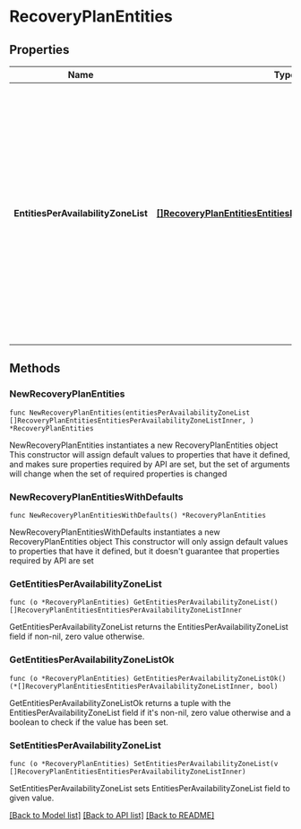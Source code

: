 # RecoveryPlanEntities

## Properties

Name | Type | Description | Notes
------------ | ------------- | ------------- | -------------
**EntitiesPerAvailabilityZoneList** | [**[]RecoveryPlanEntitiesEntitiesPerAvailabilityZoneListInner**](RecoveryPlanEntitiesEntitiesPerAvailabilityZoneListInner.md) | List of entities and recovery Availability Zones order list per local Availability Zone. In case of public cloud, entity list and recovery Availability Zones order for each of the Availability Zones will be reported. For example, Let AZ1 and AZ2 be the two Availability Zones for a public cloud and OnPrem be the on-premise Availability Zone. If VMs VM1 and VM2 on OnPrem is protected by a Protection Rule with Availabilty Zone order [OnPrem, AZ1, AZ2], then entities_per_availability_zone_list will be [{AZ1, [[OnPrem, AZ1, AZ2]], [{VM1}, {VM2}]},  {AZ2, [[OnPrem, AZ1, AZ2]], [{VM1}, {VM2}]}]. All the Availability Zones should have same Availability Zone order for a valid Recovery Plan.  | 

## Methods

### NewRecoveryPlanEntities

`func NewRecoveryPlanEntities(entitiesPerAvailabilityZoneList []RecoveryPlanEntitiesEntitiesPerAvailabilityZoneListInner, ) *RecoveryPlanEntities`

NewRecoveryPlanEntities instantiates a new RecoveryPlanEntities object
This constructor will assign default values to properties that have it defined,
and makes sure properties required by API are set, but the set of arguments
will change when the set of required properties is changed

### NewRecoveryPlanEntitiesWithDefaults

`func NewRecoveryPlanEntitiesWithDefaults() *RecoveryPlanEntities`

NewRecoveryPlanEntitiesWithDefaults instantiates a new RecoveryPlanEntities object
This constructor will only assign default values to properties that have it defined,
but it doesn't guarantee that properties required by API are set

### GetEntitiesPerAvailabilityZoneList

`func (o *RecoveryPlanEntities) GetEntitiesPerAvailabilityZoneList() []RecoveryPlanEntitiesEntitiesPerAvailabilityZoneListInner`

GetEntitiesPerAvailabilityZoneList returns the EntitiesPerAvailabilityZoneList field if non-nil, zero value otherwise.

### GetEntitiesPerAvailabilityZoneListOk

`func (o *RecoveryPlanEntities) GetEntitiesPerAvailabilityZoneListOk() (*[]RecoveryPlanEntitiesEntitiesPerAvailabilityZoneListInner, bool)`

GetEntitiesPerAvailabilityZoneListOk returns a tuple with the EntitiesPerAvailabilityZoneList field if it's non-nil, zero value otherwise
and a boolean to check if the value has been set.

### SetEntitiesPerAvailabilityZoneList

`func (o *RecoveryPlanEntities) SetEntitiesPerAvailabilityZoneList(v []RecoveryPlanEntitiesEntitiesPerAvailabilityZoneListInner)`

SetEntitiesPerAvailabilityZoneList sets EntitiesPerAvailabilityZoneList field to given value.



[[Back to Model list]](../README.md#documentation-for-models) [[Back to API list]](../README.md#documentation-for-api-endpoints) [[Back to README]](../README.md)


